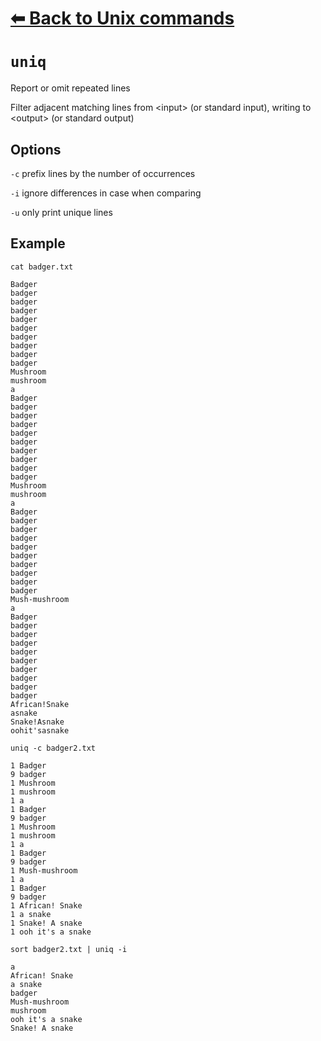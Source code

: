 # [⬅ Back	to Unix commands](unix.md)
# `uniq`
Report or omit repeated lines

Filter  adjacent  matching  lines from &lt;input&gt; (or standard input), writing to &lt;output&gt; (or standard output)

## Options
`-c` prefix lines by the number of occurrences

`-i` ignore differences in case when comparing

`-u` only print unique lines

## Example
`cat badger.txt`
```
Badger
badger
badger
badger
badger
badger
badger
badger
badger
badger
Mushroom
mushroom
a
Badger
badger
badger
badger
badger
badger
badger
badger
badger
badger
Mushroom
mushroom
a
Badger
badger
badger
badger
badger
badger
badger
badger
badger
badger
Mush-mushroom
a
Badger
badger
badger
badger
badger
badger
badger
badger
badger
badger
African!Snake
asnake
Snake!Asnake
oohit'sasnake
```

`uniq -c badger2.txt`
```
1 Badger
9 badger
1 Mushroom
1 mushroom
1 a
1 Badger
9 badger
1 Mushroom
1 mushroom
1 a
1 Badger
9 badger
1 Mush-mushroom
1 a
1 Badger
9 badger
1 African! Snake
1 a snake
1 Snake! A snake
1 ooh it's a snake

```

`sort badger2.txt | uniq -i`
```
a
African! Snake
a snake
badger
Mush-mushroom
mushroom
ooh it's a snake
Snake! A snake
```

